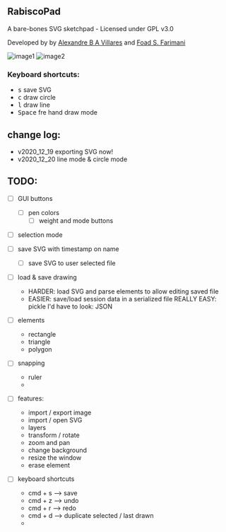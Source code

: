 ## RabiscoPad

A bare-bones SVG sketchpad - Licensed under GPL v3.0

Developed by by [Alexandre B A Villares](http://twitter.com/villares) and [Foad S. Farimani](https://twitter.com/fsfarimani)

![image1](docs/assets/readme_animation1.gif)
![image2](docs/assets/readme_animation2.gif)

### Keyboard shortcuts:

- <kbd>s</kbd> save SVG
- <kbd>c</kbd> draw circle
- <kbd>l</kbd> draw line
- <kbd>Space</kbd> fre hand draw mode

## change log:

- v2020_12_19 exporting SVG now!
- v2020_12_20 line mode & circle mode

## TODO:

- [ ] GUI buttons
	- [ ] pen colors 
        - [ ] weight and mode buttons
- [ ] selection mode
- [ ] save SVG with timestamp on name
	- [ ] save SVG to user selected file

- [ ] load & save drawing
	- HARDER: load SVG and parse elements to allow editing saved file
	- EASIER: save/load session data in a serialized file
		REALLY EASY: pickle
		I'd have to look: JSON

- [ ] elements
	- rectangle
	- triangle
	- polygon

- [ ] snapping
	- ruler
	- 

- [ ] features:
	- import / export image
	- import / open SVG
	- layers
	- transform / rotate
	- zoom and pan
	- change background
	- resize the window
	- erase element

- [ ] keyboard shortcuts
	- cmd + s --> save
	- cmd + z --> undo
	- cmd + r --> redo
	- cmd + d --> duplicate selected / last drawn
	- 


